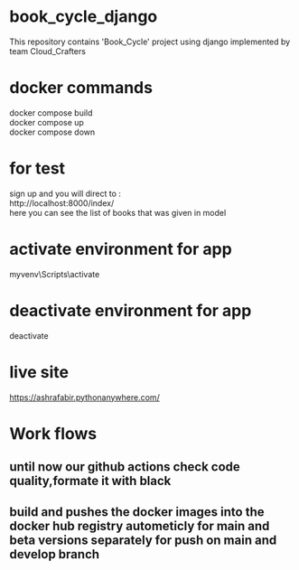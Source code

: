 # book_cycle_django
This repository contains 'Book_Cycle' project using django implemented by team Cloud_Crafters

# docker commands 
docker compose build <br>
docker compose up <br>
docker compose down <br>

# for test 
sign up and you will direct to : <br>
http://localhost:8000/index/ <br>
here you can see the list of books that was given in model <br>

# activate environment for app
myvenv\Scripts\activate

# deactivate environment for app
deactivate

# live site
https://ashrafabir.pythonanywhere.com/ 

# Work flows
## until now our github actions check code quality,formate it with black <br>
## build and pushes the docker images into the docker hub registry autometicly for main and beta versions separately for push on main and develop branch

